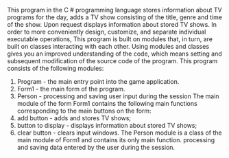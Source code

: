 ﻿This program in the C # programming language stores information about TV programs for the day,
adds a TV show consisting of the title, genre and time of the show.
Upon request displays information about stored TV shows.
In order to more conveniently design, customize, and separate individual executable operations,
This program is built on modules that, in turn, are built on classes interacting with each other.
Using modules and classes gives you an improved understanding of the code,
which means setting and subsequent modification of the source code of the program.
This program consists of the following modules:
1) Program - the main entry point into the game application.
2) Form1 - the main form of the program.
3) Person - processing and saving user input during the session
The main module of the form Form1 contains the following main functions corresponding to the main buttons on the form:
1) add button - adds and stores TV shows;
2) button to display - displays information about stored TV shows;
3) clear button - clears input windows.
The Person module is a class of the main module of Form1 and contains its only main function.
processing and saving data entered by the user during the session.